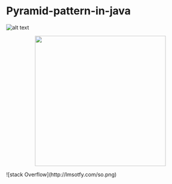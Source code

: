 # Pyramid-pattern-in-java


![alt text](https://www.google.com/url?sa=i&rct=j&q=&esrc=s&source=images&cd=&cad=rja&uact=8&ved=2ahUKEwjp_NmlyYvaAhWN14MKHY7MBHQQjRx6BAgAEAU&url=http%3A%2F%2Ffantendo.wikia.com%2Fwiki%2FFile%3ASmall-mario.png&psig=AOvVaw0_TX_YEwAi_Li4Mo-2yNXz&ust=1522208124035285)


<p align="center">
  <img src="https://www.google.com/url?sa=i&rct=j&q=&esrc=s&source=images&cd=&cad=rja&uact=8&ved=2ahUKEwjp_NmlyYvaAhWN14MKHY7MBHQQjRx6BAgAEAU&url=http%3A%2F%2Ffantendo.wikia.com%2Fwiki%2FFile%3ASmall-mario.png&psig=AOvVaw0_TX_YEwAi_Li4Mo-2yNXz&ust=1522208124035285/>
  <img src="https://www.google.com/url?sa=i&rct=j&q=&esrc=s&source=images&cd=&cad=rja&uact=8&ved=2ahUKEwjp_NmlyYvaAhWN14MKHY7MBHQQjRx6BAgAEAU&url=http%3A%2F%2Ffantendo.wikia.com%2Fwiki%2FFile%3ASmall-mario.png&psig=AOvVaw0_TX_YEwAi_Li4Mo-2yNXz&ust=1522208124035285" width="350"/>
</p>
![stack Overflow](http://lmsotfy.com/so.png)
